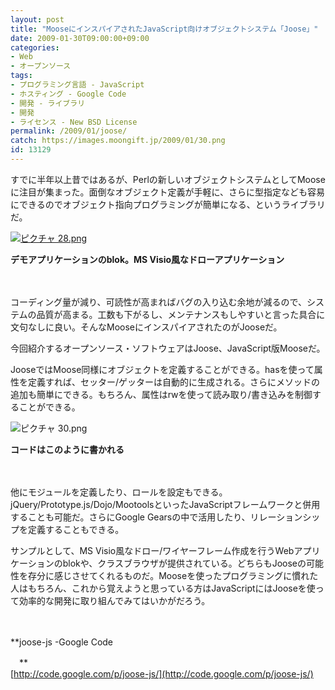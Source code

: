 ```yaml
---
layout: post
title: "MooseにインスパイアされたJavaScript向けオブジェクトシステム「Joose」"
date: 2009-01-30T09:00:00+09:00
categories:
- Web
- オープンソース
tags: 
- プログラミング言語 - JavaScript
- ホスティング - Google Code
- 開発 - ライブラリ
- 開発
- ライセンス - New BSD License
permalink: /2009/01/joose/
catch: https://images.moongift.jp/2009/01/30.png
id: 13129
---
```

すでに半年以上昔ではあるが、Perlの新しいオブジェクトシステムとしてMooseに注目が集まった。面倒なオブジェクト定義が手軽に、さらに型指定なども容易にできるのでオブジェクト指向プログラミングが簡単になる、というライブラリだ。

  

[![ピクチャ 28.png](https://images.moongift.jp/2009/01/28-tm.jpg)](https://images.moongift.jp/2009/01/28.png)  
  
**デモアプリケーションのblok。MS Visio風なドローアプリケーション**

  

　

  

コーディング量が減り、可読性が高まればバグの入り込む余地が減るので、システムの品質が高まる。工数も下がるし、メンテナンスもしやすいと言った具合に文句なしに良い。そんなMooseにインスパイアされたのがJooseだ。

  

今回紹介するオープンソース・ソフトウェアはJoose、JavaScript版Mooseだ。

  
<!--more-->

JooseではMoose同様にオブジェクトを定義することができる。hasを使って属性を定義すれば、セッター/ゲッターは自動的に生成される。さらにメソッドの追加も簡単にできる。もちろん、属性はrwを使って読み取り/書き込みを制御することができる。

  

![ピクチャ 30.png](https://images.moongift.jp/2009/01/30.png)

  

**コードはこのように書かれる**

  

　

  

他にモジュールを定義したり、ロールを設定もできる。jQuery/Prototype.js/Dojo/MootoolsといったJavaScriptフレームワークと併用することも可能だ。さらにGoogle Gearsの中で活用したり、リレーションシップを定義することもできる。

  

サンプルとして、MS Visio風なドロー/ワイヤーフレーム作成を行うWebアプリケーションのblokや、クラスブラウザが提供されている。どちらもJooseの可能性を存分に感じさせてくれるものだ。Mooseを使ったプログラミングに慣れた人はもちろん、これから覚えようと思っている方はJavaScriptにはJooseを使って効率的な開発に取り組んでみてはいかがだろう。

  

　

  

**joose-js -Google Code  
  
　**  
  [http://code.google.com/p/joose-js/](http://code.google.com/p/joose-js/)

  
